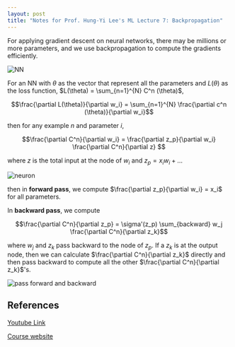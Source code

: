 ```yaml
---
layout: post
title: "Notes for Prof. Hung-Yi Lee's ML Lecture 7: Backpropagation"
---
```


For applying gradient descent on neural networks, there may be millions or more parameters, and we use backpropagation to compute the gradients efficiently.

![NN](https://baliuzeger.github.io/sjl/assets/images/HYL_ML_07/NN.png)

For an NN with $\theta$ as the vector that represent all the parameters and $L(\theta)$ as the loss function, $L(\theta) = \sum_{n=1}^{N} C^n (\theta)$,

$$\frac{\partial L(\theta)}{\partial w_i} = \sum_{n=1}^{N} \frac{\partial c^n (\theta)}{\partial w_i}$$

then for any example $n$ and parameter $i$,

$$\frac{\partial C^n}{\partial w_i} = \frac{\partial z_p}{\partial w_i} \frac{\partial C^n}{\partial z} $$

where $z$ is the total input at the node of $w_i$ and $z_p = x_i w_i + \dots$

![neuron](https://baliuzeger.github.io/sjl/assets/images/HYL_ML_07/neuron.png)

then in **forward pass**, we compute $\frac{\partial z_p}{\partial w_i} = x_i$ for all parameters.

In **backward pass**, we compute

$$\frac{\partial C^n}{\partial z_p} = \sigma'(z_p) \sum_{backward} w_j \frac{\partial C^n}{\partial z_k}$$

where $w_j$ and $z_k$ pass backward to the node of $z_p$. If a $z_k$ is at the output node, then we can calculate $\frac{\partial C^n}{\partial z_k}$ directly and then pass backward to compute all the other $\frac{\partial C^n}{\partial z_k}$'s.

![pass forward and backward](https://baliuzeger.github.io/sjl/assets/images/HYL_ML_07/forwand-and-backward.png)

## References
[Youtube Link](https://youtube.com/playlist?list=PLJV_el3uVTsPy9oCRY30oBPNLCo89yu49)

[Course website](http://speech.ee.ntu.edu.tw/~tlkagk/courses_ML17_2.html)
